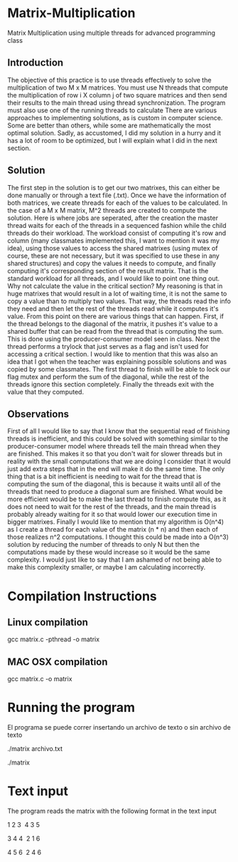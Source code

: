 # Matrix-Multiplication
Matrix Multiplication using multiple threads for advanced programming class

## Introduction
  The objective of this practice is to use threads effectively to solve the multiplication of two M x M matrices. You must use N threads that compute the multiplication of row i X column j of two square matrices and then send their results to the main thread using thread synchronization. The program must also use one of the running threads to calculate  There are various approaches to implementing solutions, as is custom in computer science. Some are better than others, while some are mathematically the most optimal solution. Sadly, as accustomed, I did my solution in a hurry and it has a lot of room to be optimized, but I will explain what I did in the next section. 

## Solution
  The first step in the solution is to get our two matrixes, this can either be done manually or through a text file (.txt). Once we have the information of both matrices, we create threads for each of the values to be calculated. In the case of a M x M matrix, M^2 threads are created to compute the solution. Here is where jobs are seperated, after the creation the master thread waits for each of the threads in a sequenced fashion while the child threads do their workload. The workload consist of computing it's row and column (many classmates implemented this, I want to mention it was my idea), using those values to access the shared matrixes (using mutex of course, these are not necessary, but it was specified to use these in any shared structures) and copy the values it needs to compute, and finally computing it's corresponding section of the result matrix. That is the standard workload for all threads, and I would like to point one thing out. Why not calculate the value in the critical section? My reasoning is that in huge matrixes that would result in a lot of waiting time, it is not the same to copy a value than to multiply two values. That way, the threads read the info they need and then let the rest of the threads read while it computes it's value. From this point on there are various things that can happen. First, if the thread belongs to the diagonal of the matrix, it pushes it's value to a shared buffer that can be read from the thread that is computing the sum. This is done using the producer-consumer model seen in class. Next the thread performs a trylock that just serves as a flag and isn't used for accessing a critical section. I would like to mention that this was also an idea that I got when the teacher was explaining possible solutions and was copied by some classmates. The first thread to finish will be able to lock our flag mutex and perform the sum of the diagonal, while the rest of the threads ignore this section completely. Finally the threads exit with the value that they computed.

## Observations
First of all I would like to say that I know that the sequential read of finishing threads is inefficient, and this could be solved with something similar to the producer-consumer model where threads tell the main thread when they are finished. This makes it so that you don't wait for slower threads but in reality with the small computations that we are doing I consider that it would just add extra steps that in the end will make it do the same time. The only thing that is a bit inefficient is needing to wait for the thread that is computing the sum of the diagonal, this is because it waits until all of the threads that need to produce a diagonal sum are finished. What would be more efficient would be to make the last thread to finish compute this, as it does not need to wait for the rest of the threads, and the main thread is probably already waiting for it so that would lower our execution time in bigger matrixes. Finally I would like to mention that my algorithm is O(n^4) as I create a thread for each value of the matrix (n * n) and then each of those realizes n^2 computations. I thought this could be made into a O(n^3) solution by reducing the number of threads to only N but then the computations made by these would increase so it would be the same complexity. I would just like to say that I am ashamed of not being able to make this complexity smaller, or maybe I am calculating incorrectly. 

# Compilation Instructions

## Linux compilation

gcc matrix.c -pthread -o matrix

## MAC OSX compilation

gcc matrix.c -o matrix

# Running the program
El programa se puede correr insertando un archivo de texto o sin archivo de texto

./matrix archivo.txt

./matrix 

# Text input
The program reads the matrix with the following format in the text input 

1 2 3&nbsp;&nbsp;4 3 5

3 4 4&nbsp;&nbsp;2 1 6

4 5 6&nbsp;&nbsp;2 4 6
